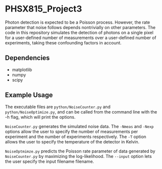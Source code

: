 # PHSX815_Project3

Photon detection is expected to be a Poisson process. However, the rate parameter that noise follows depends nontrivially on other parameters. The code in this repository simulates the detection of photons on a single pixel for a user-defined number of measurements over a user-defined number of experiments, taking these confounding factors in account.

## Dependencies

- matplotlib
- numpy
- scipy

## Example Usage

The executable files are `python/NoiseCounter.py` and `python/NoiseOptimize.py`, and can be called from the command line with the -h flag, which will print the options.

`NoiseCounter.py` generates the simulated noise data. The `-Nmeas` and `-Nexp` options allow the user to specify the number of measurements per experiment and the number of experiments respectively. The `-T` option allows the user to specify the temperature of the detector in Kelvin.

`NoiseOptmimze.py` predicts the Poisson rate parameter of data generated by `NoiseCounter.py` by maximizing the log-likelihood. The `--input` option lets the user specify the input filename filename.
